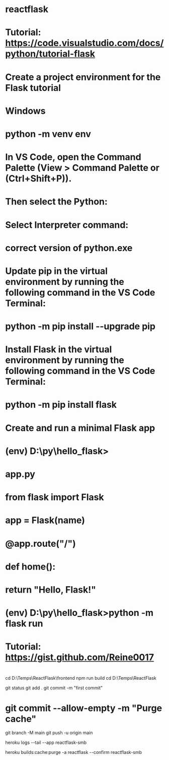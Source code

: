 # reactflask
# Tutorial: https://code.visualstudio.com/docs/python/tutorial-flask
# Create a project environment for the Flask tutorial
# Windows
# python -m venv env
# In VS Code, open the Command Palette (View > Command Palette or (Ctrl+Shift+P)). 
#   Then select the Python: 
#   Select Interpreter command:
#   correct version of python.exe
# Update pip in the virtual environment by running the following command in the VS Code Terminal:
#   python -m pip install --upgrade pip
# Install Flask in the virtual environment by running the following command in the VS Code Terminal:
#   python -m pip install flask
# Create and run a minimal Flask app
#   (env) D:\py\\hello_flask>

# app.py
# from flask import Flask
# app = Flask(__name__)
# @app.route("/")
# def home():
#    return "Hello, Flask!"
# (env) D:\py\\hello_flask>python -m flask run

# Tutorial: https://gist.github.com/Reine0017
#
cd D:\Temps\ReactFlask\frontend
npm run build
cd D:\Temps\ReactFlask

git status
git add .
git commit -m "first commit"
# git commit --allow-empty -m "Purge cache"
git branch -M main
git push -u origin main

heroku logs --tail --app reactflask-smb

heroku builds:cache:purge -a reactflask  --confirm reactflask-smb
